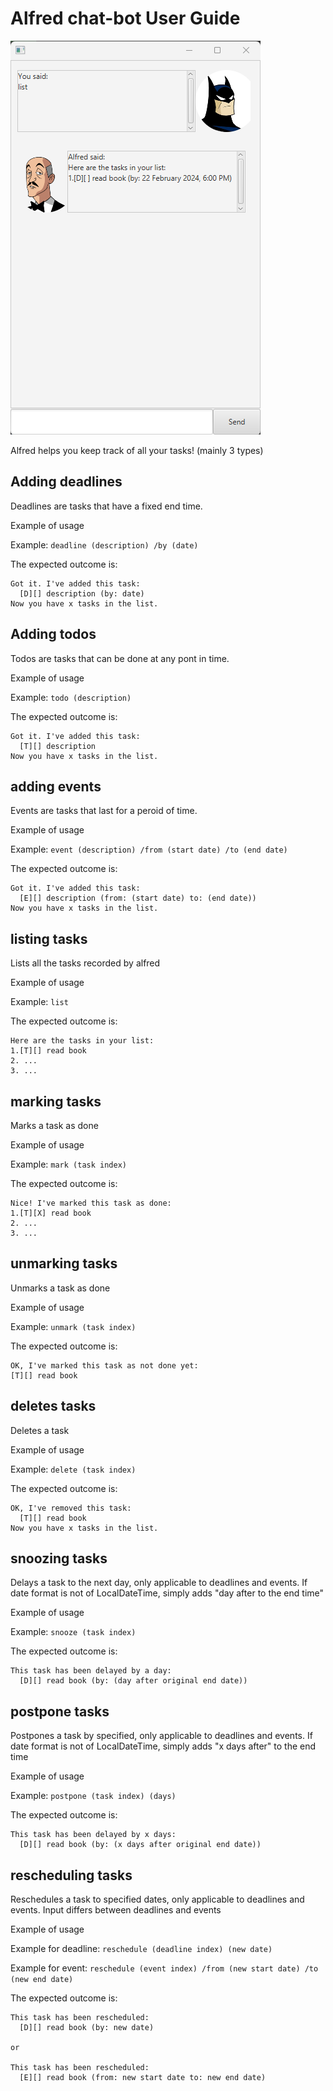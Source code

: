# Alfred chat-bot User Guide

![img.png](Ui.png)

Alfred helps you keep track of all your tasks! (mainly 3 types)

## Adding deadlines

Deadlines are tasks that have a fixed end time.

Example of usage

Example: `deadline (description) /by (date)`

The expected outcome is:

```
Got it. I've added this task:
  [D][] description (by: date)
Now you have x tasks in the list.
```

## Adding todos

Todos are tasks that can be done at any pont in time.

Example of usage

Example: `todo (description)`

The expected outcome is:

```
Got it. I've added this task:
  [T][] description
Now you have x tasks in the list.
```


## adding events

Events are tasks that last for a peroid of time.

Example of usage

Example: `event (description) /from (start date) /to (end date)`

The expected outcome is:

```
Got it. I've added this task:
  [E][] description (from: (start date) to: (end date))
Now you have x tasks in the list.
```

## listing tasks

Lists all the tasks recorded by alfred

Example of usage

Example: `list`

The expected outcome is:

```
Here are the tasks in your list:
1.[T][] read book
2. ...
3. ...
```

## marking tasks

Marks a task as done

Example of usage

Example: `mark (task index)`

The expected outcome is:

```
Nice! I've marked this task as done:
1.[T][X] read book
2. ...
3. ...
```

## unmarking tasks

Unmarks a task as done

Example of usage

Example: `unmark (task index)`

The expected outcome is:

```
OK, I've marked this task as not done yet:
[T][] read book
```

## deletes tasks

Deletes a task

Example of usage

Example: `delete (task index)`

The expected outcome is:

```
OK, I've removed this task:
  [T][] read book
Now you have x tasks in the list.
```

## snoozing tasks

Delays a task to the next day, only applicable to deadlines and events.
If date format is not of LocalDateTime, simply adds "day after to the end time"

Example of usage

Example: `snooze (task index)`

The expected outcome is:

```
This task has been delayed by a day:
  [D][] read book (by: (day after original end date))
```

## postpone tasks

Postpones a task by specified, only applicable to deadlines and events.
If date format is not of LocalDateTime, simply adds "x days after" to the end time

Example of usage

Example: `postpone (task index) (days)`

The expected outcome is:

```
This task has been delayed by x days:
  [D][] read book (by: (x days after original end date))
```

## rescheduling tasks

Reschedules a task to specified dates, only applicable to deadlines and events.
Input differs between deadlines and events 

Example of usage

Example for deadline: `reschedule (deadline index) (new date)`

Example for event: `reschedule (event index) /from (new start date) /to (new end date)`

The expected outcome is:

```
This task has been rescheduled:
  [D][] read book (by: new date)
  
or 

This task has been rescheduled:
  [E][] read book (from: new start date to: new end date)
```